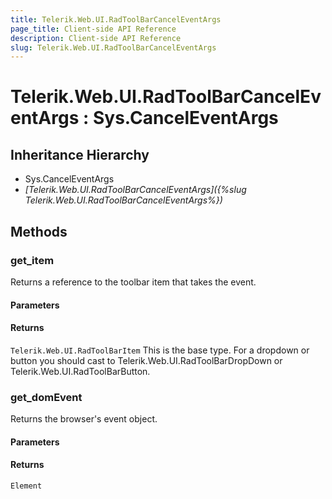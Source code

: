 ```yaml
---
title: Telerik.Web.UI.RadToolBarCancelEventArgs
page_title: Client-side API Reference
description: Client-side API Reference
slug: Telerik.Web.UI.RadToolBarCancelEventArgs
---
```


# Telerik.Web.UI.RadToolBarCancelEventArgs : Sys.CancelEventArgs 

## Inheritance Hierarchy

* Sys.CancelEventArgs
* *[Telerik.Web.UI.RadToolBarCancelEventArgs]({%slug Telerik.Web.UI.RadToolBarCancelEventArgs%})*

## Methods

### get_item

Returns a reference to the toolbar item that takes the event.

#### Parameters

#### Returns

`Telerik.Web.UI.RadToolBarItem` This is the base type. For a dropdown or button you should cast to Telerik.Web.UI.RadToolBarDropDown or Telerik.Web.UI.RadToolBarButton.

### get_domEvent

Returns the browser's event object.

#### Parameters

#### Returns

`Element`